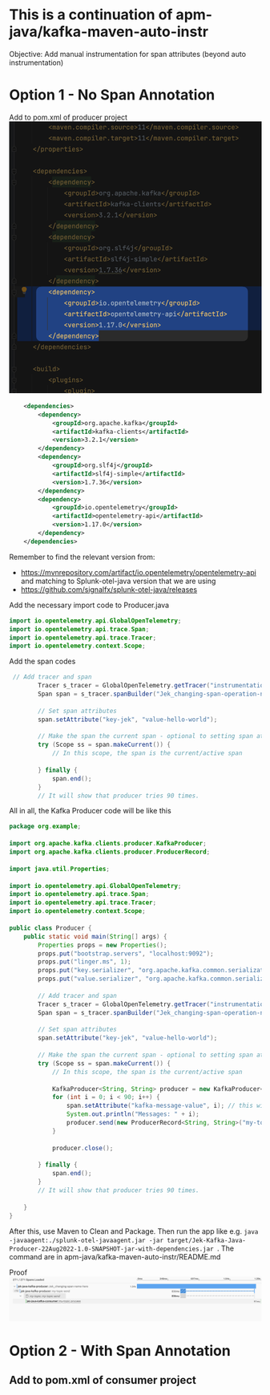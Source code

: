 # This is a continuation of apm-java/kafka-maven-auto-instr
Objective: Add manual instrumentation for span attributes (beyond auto instrumentation)

# Option 1 - No Span Annotation
Add to pom.xml of producer project
![](add.png)
```xml
    <dependencies>
        <dependency>
            <groupId>org.apache.kafka</groupId>
            <artifactId>kafka-clients</artifactId>
            <version>3.2.1</version>
        </dependency>
        <dependency>
            <groupId>org.slf4j</groupId>
            <artifactId>slf4j-simple</artifactId>
            <version>1.7.36</version>
        </dependency>
        <dependency>
            <groupId>io.opentelemetry</groupId>
            <artifactId>opentelemetry-api</artifactId>
            <version>1.17.0</version>
        </dependency>
    </dependencies>
```
Remember to find the relevant version from:
- https://mvnrepository.com/artifact/io.opentelemetry/opentelemetry-api and matching to Splunk-otel-java version that we are using
- https://github.com/signalfx/splunk-otel-java/releases

Add the necessary import code to Producer.java
```java
import io.opentelemetry.api.GlobalOpenTelemetry;
import io.opentelemetry.api.trace.Span;
import io.opentelemetry.api.trace.Tracer;
import io.opentelemetry.context.Scope;
```

Add the span codes
```java
 // Add tracer and span
        Tracer s_tracer = GlobalOpenTelemetry.getTracer("instrumentation-library-name-eg-splunk-otel-java", "eg-1.15.0");
        Span span = s_tracer.spanBuilder("Jek_changing-span-operation-name-here").startSpan();

        // Set span attributes
        span.setAttribute("key-jek", "value-hello-world");

        // Make the span the current span - optional to setting span attributes
        try (Scope ss = span.makeCurrent()) {
            // In this scope, the span is the current/active span

        } finally {
            span.end();
        }
        // It will show that producer tries 90 times.
```

All in all, the Kafka Producer code will be like this
```java
package org.example;

import org.apache.kafka.clients.producer.KafkaProducer;
import org.apache.kafka.clients.producer.ProducerRecord;

import java.util.Properties;

import io.opentelemetry.api.GlobalOpenTelemetry;
import io.opentelemetry.api.trace.Span;
import io.opentelemetry.api.trace.Tracer;
import io.opentelemetry.context.Scope;

public class Producer {
    public static void main(String[] args) {
        Properties props = new Properties();
        props.put("bootstrap.servers", "localhost:9092");
        props.put("linger.ms", 1);
        props.put("key.serializer", "org.apache.kafka.common.serialization.StringSerializer");
        props.put("value.serializer", "org.apache.kafka.common.serialization.StringSerializer");

        // Add tracer and span
        Tracer s_tracer = GlobalOpenTelemetry.getTracer("instrumentation-library-name-eg-splunk-otel-java", "eg-1.15.0");
        Span span = s_tracer.spanBuilder("Jek_changing-span-operation-name-here").startSpan();

        // Set span attributes
        span.setAttribute("key-jek", "value-hello-world");

        // Make the span the current span - optional to setting span attributes
        try (Scope ss = span.makeCurrent()) {
            // In this scope, the span is the current/active span

            KafkaProducer<String, String> producer = new KafkaProducer<>(props);
            for (int i = 0; i < 90; i++) {
                span.setAttribute("kafka-message-value", i); // this will prove that it set the last value to the span attribute
                System.out.println("Messages: " + i);
                producer.send(new ProducerRecord<String, String>("my-topic", Integer.toString(i), Integer.toString(i)));
            }

            producer.close();

        } finally {
            span.end();
        }
        // It will show that producer tries 90 times.

    }
}
```

After this, use Maven to Clean and Package. Then run the app like e.g. `java -javaagent:./splunk-otel-javaagent.jar -jar target/Jek-Kafka-Java-Producer-22Aug2022-1.0-SNAPSHOT-jar-with-dependencies.jar
`. The command are in apm-java/kafka-maven-auto-instr/README.md

Proof
![](proof.png)

# Option 2 - With Span Annotation
Add to pom.xml of consumer project
- 